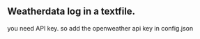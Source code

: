 Weatherdata log in a textfile.
------------------------------
you need API key.
so add the openweather api key in config.json
